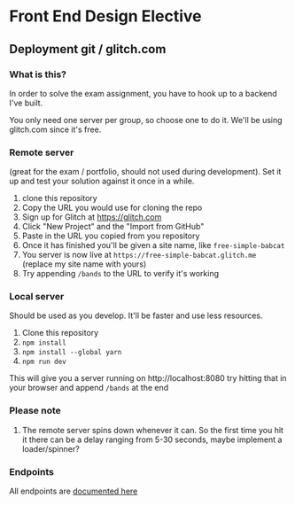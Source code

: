 # Front End Design Elective

## Deployment git / glitch.com

### What is this?

In order to solve the exam assignment, you have to hook up to a backend I've built.

You only need one server per group, so choose one to do it. We'll be using glitch.com since it's free.

### Remote server

(great for the exam / portfolio, should not used during development). Set it up and test your solution against it once in a while.

1. clone this repository
2. Copy the URL you would use for cloning the repo
3. Sign up for Glitch at https://glitch.com
4. Click "New Project" and the "Import from GitHub"
5. Paste in the URL you copied from you repository
6. Once it has finished you'll be given a site name, like `free-simple-babcat`
7. You server is now live at `https://free-simple-babcat.glitch.me` (replace my site name with yours)
8. Try appending `/bands` to the URL to verify it's working

### Local server

Should be used as you develop. It'll be faster and use less resources.

1. Clone this repository
2. `npm install`
3. `npm install --global yarn`
4. `npm run dev`

This will give you a server running on http://localhost:8080 try hitting that in your browser and append `/bands` at the end

### Please note

1. The remote server spins down whenever it can. So the first time you hit it there can be a delay ranging from 5-30 seconds, maybe implement a loader/spinner?

### Endpoints

All endpoints are [documented here](https://jonasholbech.github.io/Foofest-Exam-API-Docs/)

